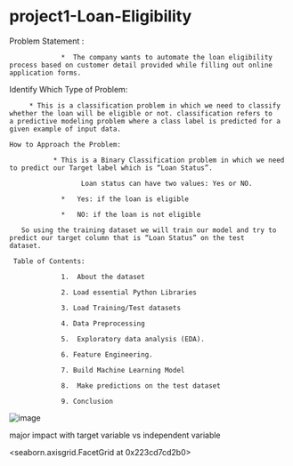 # project1-Loan-Eligibility

Problem Statement :

                 *  The company wants to automate the loan eligibility process based on customer detail provided while filling out online            application forms.     
   Identify Which Type of Problem:

         * This is a classification problem in which we need to classify whether the loan will be eligible or not. classification refers to     a predictive modeling problem where a class label is predicted for a given example of input data.  

    How to Approach the Problem: 

               * This is a Binary Classification problem in which we need to predict our Target label which is “Loan Status”.

                      Loan status can have two values: Yes or NO.

                 *   Yes: if the loan is eligible

                 *   NO: if the loan is not eligible

       So using the training dataset we will train our model and try to predict our target column that is “Loan Status” on the test          dataset.

     Table of Contents:

                 1.  About the dataset 

                 2. Load essential Python Libraries

                 3. Load Training/Test datasets

                 4. Data Preprocessing

                 5.  Exploratory data analysis (EDA).

                 6. Feature Engineering.

                 7. Build Machine Learning Model

                 8.  Make predictions on the test dataset

                 9. Conclusion

![image](https://user-images.githubusercontent.com/117625658/211553661-0f09a14a-3b35-4b78-ae9d-9a69426e9f28.png)





major impact  with target variable vs independent variable 

<seaborn.axisgrid.FacetGrid at 0x223cd7cd2b0>


